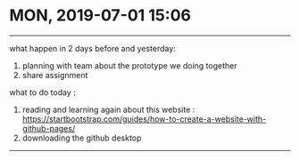 # MON, 2019-07-01 15:06

---

what happen in 2 days before and yesterday:
1. planning with team about the prototype we doing together
2. share assignment 

what to do today :
1. reading and learning again about this website : https://startbootstrap.com/guides/how-to-create-a-website-with-github-pages/
2. downloading the github desktop

---
